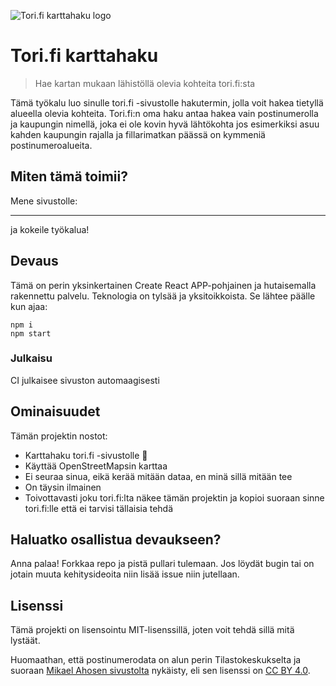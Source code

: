 ![Tori.fi karttahaku logo](https://raw.githubusercontent.com/jehna/tori-fi-karttahaku/blob/main/public/logo512.png)

# Tori.fi karttahaku
> Hae kartan mukaan lähistöllä olevia kohteita tori.fi:sta

Tämä työkalu luo sinulle tori.fi -sivustolle hakutermin, jolla voit hakea
tietyllä alueella olevia kohteita. Tori.fi:n oma haku antaa hakea vain
postinumerolla ja kaupungin nimellä, joka ei ole kovin hyvä lähtökohta jos
esimerkiksi asuu kahden kaupungin rajalla ja fillarimatkan päässä on kymmeniä
postinumeroalueita.

## Miten tämä toimii?

Mene sivustolle:

____

ja kokeile työkalua!

## Devaus

Tämä on perin yksinkertainen Create React APP-pohjainen ja hutaisemalla
rakennettu palvelu. Teknologia on tylsää ja yksitoikkoista. Se lähtee päälle kun ajaa:

```shell
npm i
npm start
```

### Julkaisu

CI julkaisee sivuston automaagisesti

## Ominaisuudet

Tämän projektin nostot:
* Karttahaku tori.fi -sivustolle 🎉
* Käyttää OpenStreetMapsin karttaa
* Ei seuraa sinua, eikä kerää mitään dataa, en minä sillä mitään tee
* On täysin ilmainen
* Toivottavasti joku tori.fi:lta näkee tämän projektin ja kopioi suoraan sinne
  tori.fi:lle että ei tarvisi tällaisia tehdä

## Haluatko osallistua devaukseen?

Anna palaa! Forkkaa repo ja pistä pullari tulemaan. Jos löydät bugin tai on
jotain muuta kehitysideoita niin lisää issue niin jutellaan.

## Lisenssi

Tämä projekti on lisensointu MIT-lisenssillä, joten voit tehdä sillä mitä
lystäät.

Huomaathan, että postinumerodata on alun perin Tilastokeskukselta ja suoraan
[Mikael Ahosen sivustolta][postinumerodata] nykäisty, eli sen lisenssi on
[CC BY 4.0](https://creativecommons.org/licenses/by/4.0/deed.fi).

[postinumerodata]: https://mikaelahonen.com/fi/data/postinumero-data-suomi/
